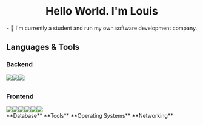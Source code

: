 <h1 align="center">Hello World. I'm Louis</h1>
<div align="center">
  - 🔭 I'm currently a student and run my own software development company.
</div>

## Languages & Tools
### Backend
<div style="display: flex; flex-direction: row; flex-wrap: wrap; margin-bottom: 2rem;">
  <a href="https://expressjs.com/" target="_blank" style="text-decoration: none;">
    <img src="https://github.com/louisescher/louisescher/assets/66965600/132868a4-75a6-4eaa-8079-45cfa3a45a3e" />
  </a>
  <a href="https://fastify.dev/" target="_blank">
    <img src="https://github.com/louisescher/louisescher/assets/66965600/206afbfb-fd93-4db3-869c-8d969139ce0d" />
  </a>
  <a href="https://graphql.org/" target="_blank">
    <img src="https://github.com/louisescher/louisescher/assets/66965600/c778b9e8-5cb3-4009-ad8a-19691aa8c2f6" />
  </a>
</div>

### Frontend
<div style="display: flex; flex-direction: row; flex-wrap: wrap;">
  <a href="https://astro.build/" target="_blank" style="text-decoration: none;">
    <img src="https://github.com/louisescher/louisescher/assets/66965600/aac898e6-d86b-4837-93b1-5317dfc30961" />
  </a>
  <a href="https://electronjs.org/" target="_blank">
    <img src="https://github.com/louisescher/louisescher/assets/66965600/47c5f8bb-83d9-4509-a99f-ce99eb35c48f" />
  </a>
  <a href="https://jquery.com/" target="_blank">
    <img src="https://github.com/louisescher/louisescher/assets/66965600/2c8b425c-28ff-4a9b-8e6d-c1cb97c91b96" />
  </a>
  <a href="https://react.dev/" target="_blank">
    <img src="https://github.com/louisescher/louisescher/assets/66965600/8a3fcfdb-b891-4b08-8683-fdb223535f3e" />
  </a>
  <a href="https://nextjs.org/" target="_blank">
    <img src="https://github.com/louisescher/louisescher/assets/66965600/3fc325ec-28ae-49b3-a676-5dd8de21e110" />
  </a>
  <a href="https://tailwindcss.com/" target="_blank">
    <img src="https://github.com/louisescher/louisescher/assets/66965600/ab8918e8-7c83-471a-b2e3-9c9016a3587a" />
  </a>
</div>
**Database**
**Tools**
**Operating Systems**
**Networking**
